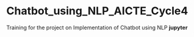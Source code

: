# Chatbot_using_NLP_AICTE_Cycle4
Training for the project on Implementation of Chatbot using NLP
**jupyter**
